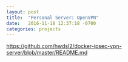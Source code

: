 ```yaml
---
layout: post
title:  "Personal Server: OpenVPN"
date:   2016-11-18 12:37:18 -0700
categories: projects
---
```



https://github.com/hwdsl2/docker-ipsec-vpn-server/blob/master/README.md

